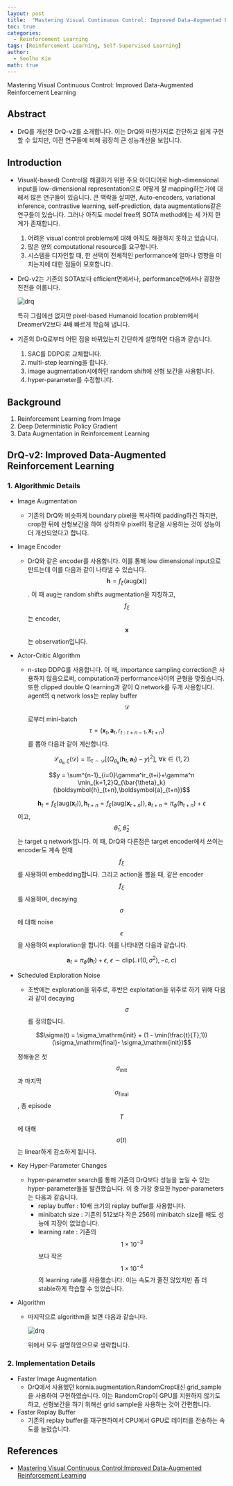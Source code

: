 ```yaml
---
layout: post
title:  "Mastering Visual Continuous Control: Improved Data-Augmented Reinforcement Learning 논문 리뷰 및 설명"
toc: true
categories: 
  - Reinforcement Learning 
tags: [Reinforcement Learning, Self-Supervised Learning]
author:
  - Seolho Kim
math: true
---
```

Mastering Visual Continuous Control:
Improved Data-Augmented Reinforcement Learning

## Abstract
- DrQ를 개선한 DrQ-v2를 소개합니다. 이는 DrQ와 마찬가지로 간단하고 쉽게 구현할 수 있지만, 이전 연구들에 비해 굉장히 큰 성능개선을 보입니다.

## Introduction
- Visual(-based) Control을 해결하기 위한 주요 아이디어로 high-dimensional input을 low-dimensional representation으로 어떻게 잘 mapping하는가에 대해서 많은 연구들이 있습니다. 큰 맥락을 살피면, Auto-encoders, variational inference, contrastive learning, self-prediction, data augmentations같은 연구들이 있습니다. 그러나 아직도 model free의 SOTA method에는 세 가지 한계가 존재합니다.
  1. 어려운 visual control problems에 대해 아직도 해결하지 못하고 있습니다.
  2. 많은 양의 computational resource를 요구합니다.
  3. 시스템을 디자인할 때, 한 선택이 전체적인 performance에 얼마나 영향을 미치는지에 대한 점들이 모호합니다.
- DrQ-v2는 기존의 SOTA보다 efficient면에서나, performance면에서나 굉장한 진전을 이룹니다.

  ![drq](/assets/img/drq_2_0.PNG)

  특히 그림에선 없지만 pixel-based Humanoid location problem에서 DreamerV2보다 4배 빠르게 학습해 냅니다. 

- 기존의 DrQ로부터 어떤 점을 바뀌었는지 간단하게 설명하면 다음과 같습니다.
  1. SAC를 DDPG로 교체합니다.
  2. multi-step learning을 합니다.
  3. image augmentation시에하던 random shift에 선형 보간을 사용합니다.
  4. hyper-parameter를 수정합니다.

## Background
1. Reinforcement Learning from Image
2. Deep Deterministic Policy Gradient
3. Data Augmentation in Reinforcement Learning

## DrQ-v2: Improved Data-Augmented Reinforcement Learning

### 1. Algorithmic Details
- Image Augmentation
  - 기존의 DrQ와 비슷하게 boundary pixel을 복사하여 padding하긴 하지만, crop한 뒤에 선형보간을 하여 상하좌우 pixel의 평균을 사용하는 것이 성능이 더 개선되었다고 합니다.
- Image Encoder
  - DrQ와 같은 encoder를 사용합니다. 이를 통해 low dimensional input으로 만드는데 이를 다음과 같이 나타낼 수 있습니다. $$\boldsymbol{h} = f_\xi(\mathrm{aug}(\boldsymbol{x}))$$. 이 때 aug는 random shifts augmentation을 지칭하고, $$f_\xi$$는 encoder, $$\boldsymbol{x}$$는 observation입니다.
- Actor-Critic Algorithm
  - n-step DDPG를 사용합니다. 이 때, importance sampling correction은 사용하지 않음으로써, computation과 performance사이의 균형을 맞췄습니다. 또한 clipped double Q learning과 같이 Q network를 두개 사용합니다. agent의 q network loss는 replay buffer $$\mathcal{D}$$로부터 mini-batch $$\tau = (\boldsymbol{x}_t,\boldsymbol{a}_t,r_{t:t+n-1},\boldsymbol{x}_{t+n})$$를 뽑아 다음과 같이 계산합니다.

  $$\mathcal{L}_{\theta_k,\xi}(\mathcal{D}) = \mathbb{E}_{\tau \sim \mathcal{D}}[(Q_{\theta_k}(\boldsymbol{h}_t,\boldsymbol{a}_t)-y)^2], \ \forall k\in \{ 1,2\}$$

  $$y = \sum^{n-1}_{i=0}\gamma^ir_{t+i}+\gamma^n \min_{k=1,2}Q_{\bar{\theta}_k}(\boldsymbol{h}_{t+n},\boldsymbol{a}_{t+n})$$

  $$\boldsymbol{h}_t = f_\xi(\mathrm{aug}(\boldsymbol{x}_t)), \boldsymbol{h}_{t+n} = f_\xi(\mathrm{aug}(\boldsymbol{x}_{t+n})), \boldsymbol{a}_{t+n} = \pi_\phi(\boldsymbol{h}_{t+n})+\epsilon$$ 이고, $$\bar{\theta}_1,\bar{\theta}_2$$는 target q network입니다. 이 때, DrQ와 다른점은 target encoder에서 쓰이는 encoder도 계속 현재 $$f_\xi$$를 사용하여 embedding합니다. 그리고 action을 뽑을 때, 같은 encoder $$f_\xi$$를 사용하며, decaying $$\sigma$$에 대해 noise $$\epsilon$$을 사용하여 exploration을 합니다. 이를 나타내면 다음과 같습니다. 

  $$\boldsymbol{a}_t = \pi_\phi(\boldsymbol{h}_t) + \epsilon, \ \epsilon \sim \mathrm{clip}(\mathcal{N}(0,\sigma^2),-c,c)$$

- Scheduled Exploration Noise
  - 초반에는 exploration을 위주로, 후반은 exploitation을 위주로 하기 위해 다음과 같이 decaying $$\sigma$$를 정의합니다.

  $$\sigma(t) = \sigma_\mathrm{init} + (1 - \min(\frac{t}{T},1))(\sigma_\mathrm{final}- \sigma_\mathrm{init})$$
            
  정해놓은 첫 $$\sigma_{\mathrm{init}}$$과 마지막 $$\sigma_{\mathrm{final}}$$, 총 episode $$T$$에 대해 $$\sigma(t)$$는 linear하게 감소하게 됩니다.
            
- Key Hyper-Parameter Changes
  - hyper-parameter search를 통해 기존의 DrQ보다 성능을 높일 수 있는 hyper-parameter들을 발견했습니다. 이 중 가장 중요한 hyper-parameters는 다음과 같습니다.
    - replay buffer : 10배 크기의 replay buffer를 사용합니다.
    - minibatch size : 기존의 512보다 작은 256의 minibatch size를 해도 성능에 지장이 없었습니다.
    - learning rate : 기존의 $$1\times 10^{-3}$$보다 작은 $$1\times 10^{-4}$$의 learning rate를 사용했습니다. 이는 속도가 줄진 않았지만 좀 더 stable하게 학습할 수 있었습니다.
- Algorithm
  - 마지막으로 algorithm을 보면 다음과 같습니다.

    ![drq](/assets/img/drq_2_1.PNG)

    위에서 모두 설명하였으므로 생략합니다.

### 2. Implementation Details
- Faster Image Augmentation
  - DrQ에서 사용했던 kornia.augmentation.RandomCrop대신 grid_sample을 사용하여 구현하였습니다. 이는 RandomCrop이 GPU를 지원하지 않기도 하고, 선형보간을 하기 위해선 grid sample을 사용하는 것이 간편합니다.
- Faster Replay Buffer
  - 기존의 replay buffer를 재구현하여서 CPU에서 GPU로 데이터를 전송하는 속도를 늘렸습니다.

## References
- [Mastering Visual Continuous Control:Improved Data-Augmented Reinforcement Learning](https://arxiv.org/abs/2107.09645)
